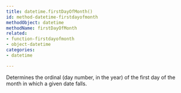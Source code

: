 ```yaml
---
title: datetime.firstDayOfMonth()
id: method-datetime-firstdayofmonth
methodObject: datetime
methodName: firstDayOfMonth
related:
- function-firstdayofmonth
- object-datetime
categories:
- datetime

---
```


Determines the ordinal (day number, in the year) of the first
        day of the month in which a given date falls.